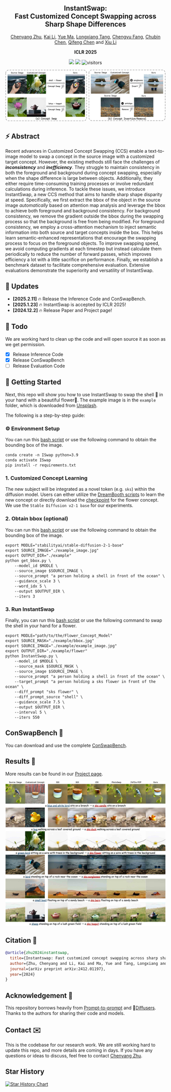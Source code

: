 <div align="center">
<h2><font> InstantSwap: </font></center> <br> <center>Fast Customized Concept Swapping across Sharp Shape Differences</h2>

[Chenyang Zhu](https://chenyangzhu1.github.io/), [Kai Li](https://kailigo.github.io/), [Yue Ma](https://mayuelala.github.io/), [Longxiang Tang](https://github.com/chenyangzhu1/InstantSwap), [Chengyu Fang](https://chunminghe.github.io/), [Chubin Chen](https://github.com/chenyangzhu1/InstantSwap), [Qifeng Chen](https://cqf.io/) and [Xiu Li](https://scholar.google.com/citations?user=Xrh1OIUAAAAJ&hl=zh-CN&oi=sra)

<strong>ICLR 2025</strong>

<a href='https://arxiv.org/abs/2412.01197'><img src='https://img.shields.io/badge/ArXiv-2412.01197-red'></a>
<a href='https://instantswap.github.io/'><img src='https://img.shields.io/badge/Project-Page-Green'></a>
![visitors](https://visitor-badge.laobi.icu/badge?page_id=chenyangzhu1.InstantSwap)

</div>

![results](figs/title_case-small.jpg "results")

## ⚡️ Abstract

Recent advances in Customized Concept Swapping (CCS) enable a text-to-image model to swap a concept in the source image with a customized target concept.
However, the existing methods still face the challenges of **_inconsistency_** and **_inefficiency_**. They struggle to maintain consistency in both the foreground and background during concept swapping, especially when the shape difference is large between objects.
Additionally, they either require time-consuming training processes or involve redundant calculations during inference.
To tackle these issues, we introduce InstantSwap, a new CCS method that aims to handle sharp shape disparity at speed.
Specifically, we first extract the bbox of the object in the source image _automatically_ based on attention map analysis and leverage the bbox to achieve both foreground and background consistency. For background consistency, we remove the gradient outside the bbox during the swapping process so that the background is free from being modified.
For foreground consistency, we employ a cross-attention mechanism to inject semantic information into both source and target concepts inside the box.
This helps learn semantic-enhanced representations that encourage the swapping process to focus on the foreground objects.
To improve swapping speed, we avoid computing gradients at each timestep but instead calculate them periodically to reduce the number of forward passes, which improves efficiency a lot with a little sacrifice on performance.
Finally, we establish a benchmark dataset to facilitate comprehensive evaluation. Extensive evaluations demonstrate the superiority and versatility of InstantSwap.

## 📣 Updates

- **[2025.2.11]** 🔥 Release the Inference Code and ConSwapBench.
- **[2025.1.23]** 🔥 InstantSwap is accepted by ICLR 2025!
- **[2024.12.2]** 🔥 Release Paper and Project page!

## 🚧 Todo
We are working hard to clean up the code and will open source it as soon as we get permission.
- [x] Release Inference Code
- [x] Release ConSwapBench
- [ ] Release Evaluation Code

## 🚩 Getting Started

Next, this repo will show you how to use InstantSwap to swap the shell 🐚 in your hand with a beautiful flower🌹.
The example image is in the `example` folder, which is downloaded from [Unsplash](https://unsplash.com/photos/a-hand-holding-a-rock-near-the-ocean-XT4iRGoIAwQ).

The following is a step-by-step guide:

### ⚙️ Environment Setup
You can run this [bash script][setup] or use the following command to obtain the bounding box of the image.
```shell
conda create -n ISwap python=3.9
conda activate ISwap
pip install -r requirements.txt
```

### 1. Customized Concept Learning

The new subject will be integrated as a novel token (e.g. `sks`) within the diffusion model. Users can either utilize the [DreamBooth scripts](https://github.com/huggingface/diffusers/tree/main/examples/dreambooth) to learn the new concept or directly download the [checkpoint](https://huggingface.co/datasets/zcaoyao/Flower_Concept) for the flower concept. 
We use the `Stable Diffusion v2-1 base` for our experiments.

### 2. Obtain bbox (optional)


You can run this [bash script][get_bbox] or use the following command to obtain the bounding box of the image.

```shell
export MODLE="stabilityai/stable-diffusion-2-1-base"
export SOURCE_IMAGE="./example_image.jpg"
export OUTPUT_DIR="./example"
python get_bbox.py \
    --model_id $MODLE \
    --source_image $SOURCE_IMAGE \
    --source_prompt "a person holding a shell in front of the ocean" \
    --guidance_scale 3 \
    --word_idx 5 \
    --output $OUTPUT_DIR \
    --iters 3
```

### 3. Run InstantSwap

Finally, you can run this [bash script][InstantSwap] or use the following command to swap the shell in your hand for a flower.

```shell
export MODLE="path/to/the/Flower_Concept_Model"
export SOURCE_MASK="./example/bbox.jpg"
export SOURCE_IMAGE="./example/example_image.jpg"
export OUTPUT_DIR="./example/flower"
python InstantSwap.py \
    --model_id $MODLE \
    --source_mask $SOURCE_MASK \
    --source_image $SOURCE_IMAGE \
    --source_prompt "a person holding a shell in front of the ocean" \
    --target_prompt "a person holding a sks flower in front of the ocean" \
    --diff_prompt "sks flower" \
    --diff_prompt_source "shell" \
    --guidance_scale 7.5 \
    --output $OUTPUT_DIR \
    --interval 5 \
    --iters 550
```

## ConSwapBench 🧾
You can download and use the complete [ConSwapBench](https://huggingface.co/datasets/zcaoyao/ConSwapBench).

## Results 🎉

More results can be found in our [Project page](https://instantswap.github.io/).

![results](figs/quality_comparison-small.jpg "compare")

## Citation 📄
```bibtex
@article{zhu2024instantswap,
  title={Instantswap: Fast customized concept swapping across sharp shape differences},
  author={Zhu, Chenyang and Li, Kai and Ma, Yue and Tang, Longxiang and Fang, Chengyu and Chen, Chubin and Chen, Qifeng and Li, Xiu},
  journal={arXiv preprint arXiv:2412.01197},
  year={2024}
}
```

## Acknowledgement 🙏

This repository borrows heavily from [Prompt-to-prompt](https://github.com/google/prompt-to-prompt) and 🤗[Diffusers](https://huggingface.co/docs/diffusers/main/en/index). Thanks to the authors for sharing their code and models.

## Contact ✉️
This is the codebase for our research work. We are still working hard to update this repo, and more details are coming in days. If you have any questions or ideas to discuss, feel free to contact [Chenyang Zhu](chenyangzhu.cs@gmail.com).

## Star History

[![Star History Chart](https://api.star-history.com/svg?repos=chenyangzhu1/InstantSwap&type=Date)](https://star-history.com/#chenyangzhu1/InstantSwap&Date)

[get_bbox]: get_bbox.sh
[InstantSwap]: InstantSwap.sh
[setup]: setup_env.sh
